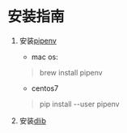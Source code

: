 安装指南
====

1. 安装[pipenv](https://github.com/pypa/pipenv)
    - mac os: 
    > brew install pipenv
    - centos7
    > pip install --user pipenv

2. 安装[dlib]()
